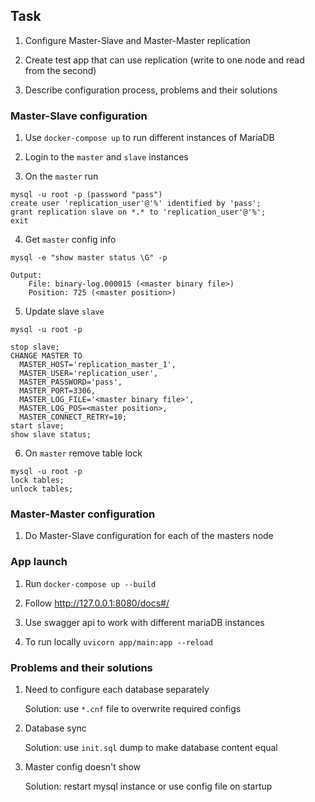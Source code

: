 ## Task

1. Configure Master-Slave and Master-Master replication

2. Create test app that can use replication (write to one node and read from the second)

3. Describe configuration process, problems and their solutions


### Master-Slave configuration

1. Use `docker-compose up` to run different instances of MariaDB

2. Login to the `master` and `slave` instances

3. On the ```master``` run 
```
mysql -u root -p (password "pass")
create user 'replication_user'@'%' identified by 'pass';
grant replication slave on *.* to 'replication_user'@'%';
exit
``` 

4. Get ```master``` config info
```
mysql -e "show master status \G" -p

Output:
    File: binary-log.000015 (<master binary file>)
    Position: 725 (<master position>)
```

5. Update slave ```slave```
```
mysql -u root -p

stop slave;
CHANGE MASTER TO
  MASTER_HOST='replication_master_1',
  MASTER_USER='replication_user',
  MASTER_PASSWORD='pass',
  MASTER_PORT=3306,
  MASTER_LOG_FILE='<master binary file>',
  MASTER_LOG_POS=<master position>,
  MASTER_CONNECT_RETRY=10;
start slave;
show slave status;
```

6. On ```master``` remove table lock
```
mysql -u root -p
lock tables;
unlock tables;
```

### Master-Master configuration

1. Do Master-Slave configuration for each of the masters node


### App launch

  1. Run ```docker-compose up --build```

  2. Follow http://127.0.0.1:8080/docs#/

  3. Use swagger api to work with different mariaDB instances

  4. To run locally ```uvicorn app/main:app --reload```



### Problems and their solutions

1. Need to configure each database separately

    Solution: use ```*.cnf``` file to overwrite required configs

2. Database sync

    Solution: use ```init.sql``` dump to make database content equal

3. Master config doesn't show

    Solution: restart mysql instance or use config file on startup